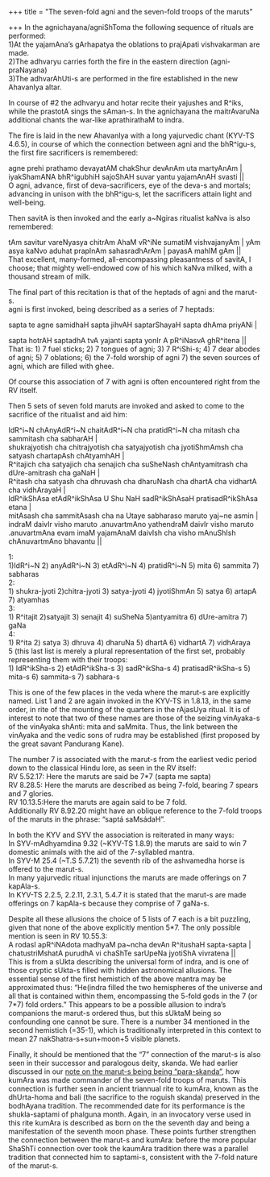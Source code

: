 +++
title = "The seven-fold agni and the seven-fold troops of the maruts"

+++
In the agnichayana/agniShToma the following sequence of rituals are
performed:  
1)At the yajamAna’s gArhapatya the oblations to prajApati vishvakarman
are made.  
2)The adhvaryu carries forth the fire in the eastern direction
(agni-praNayana)  
3)The adhvarAhUti-s are performed in the fire established in the new
AhavanIya altar.

In course of \#2 the adhvaryu and hotar recite their yajushes and R^iks,
while the prastotA sings the sAman-s. In the agnichayana the
maitrAvaruNa additional chants the war-like aprathirathaM to indra.

The fire is laid in the new AhavanIya with a long yajurvedic chant
(KYV-TS 4.6.5), in course of which the connection between agni and the
bhR^igu-s, the first fire sacrificers is remembered:

agne prehi prathamo devayatAM chakShur devAnAm uta martyAnAm |
iyakShamANA bhR^igubhiH sajoShAH suvar yantu yajamAnAH svasti ||  
O agni, advance, first of deva-sacrificers, eye of the deva-s and
mortals; advancing in unison with the bhR^igu-s, let the sacrificers
attain light and well-being.

Then savitA is then invoked and the early a\~Ngiras ritualist kaNva is
also remembered:

tAm savitur vareNyasya chitrAm AhaM vR^iNe sumatiM vishvajanyAm | yAm
asya kaNvo aduhat prapInAm sahasradhArAm | payasA mahIM gAm ||  
That excellent, many-formed, all-encompassing pleasantness of savitA, I
choose; that mighty well-endowed cow of his which kaNva milked, with a
thousand stream of milk.

The final part of this recitation is that of the heptads of agni and the
marut-s.  
agni is first invoked, being described as a series of 7 heptads:

sapta te agne samidhaH sapta jihvAH saptarShayaH sapta dhAma priyANi |
  
sapta hotrAH saptadhA tvA yajanti sapta yonIr A pR^iNasvA ghR^itena ||  
That is: 1) 7 fuel sticks; 2) 7 tongues of agni; 3) 7 R^iShi-s; 4) 7
dear abodes of agni; 5) 7 oblations; 6) the 7-fold worship of agni 7)
the seven sources of agni, which are filled with ghee.

Of course this association of 7 with agni is often encountered right
from the RV itself.

Then 5 sets of seven fold maruts are invoked and asked to come to the
sacrifice of the ritualist and aid him:

IdR^i\~N chAnyAdR^i\~N chaitAdR^i\~N cha pratidR^i\~N cha mitash cha
sammitash cha sabharAH |  
shukrajyotish cha chitrajyotish cha satyajyotish cha jyotiShmAmsh cha
satyash chartapAsh chAtyamhAH |  
R^itajich cha satyajich cha senajich cha suSheNash chAntyamitrash cha
dUre-amitrash cha gaNaH |  
R^itash cha satyash cha dhruvash cha dharuNash cha dhartA cha vidhartA
cha vidhArayaH |  
IdR^ikShAsa etAdR^ikShAsa U Shu NaH sadR^ikShAsaH pratisadR^ikShAsa
etana |  
mitAsash cha sammitAsash cha na Utaye sabharaso maruto yaj\~ne asmin |  
indraM daivIr visho maruto .anuvartmAno yathendraM daivIr visho maruto
.anuvartmAna evam imaM yajamAnaM daivIsh cha visho mAnuShIsh
chAnuvartmAno bhavantu ||

1:  
1)IdR^i\~N 2) anyAdR^i\~N 3) etAdR^i\~N 4) pratidR^i\~N 5) mita 6)
sammita 7) sabharas  
2:  
1\) shukra-jyoti 2)chitra-jyoti 3) satya-jyoti 4) jyotiShmAn 5) satya 6)
artapA 7) atyamhas  
3:  
1\) R^itajit 2)satyajit 3) senajit 4) suSheNa 5)antyamitra 6)
dUre-amitra 7) gaNa  
4:  
1\) R^ita 2) satya 3) dhruva 4) dharuNa 5) dhartA 6) vidhartA 7)
vidhAraya  
5 (this last list is merely a plural representation of the first set,
probably representing them with their troops:  
1\) IdR^ikSha-s 2) etAdR^ikSha-s 3) sadR^ikSha-s 4) pratisadR^ikSha-s 5)
mita-s 6) sammita-s 7) sabhara-s

This is one of the few places in the veda where the marut-s are
explicitly named. List 1 and 2 are again invoked in the KYV-TS in
1.8.13, in the same order, in rite of the mounting of the quarters in
the rAjasUya ritual. It is of interest to note that two of these names
are those of the seizing vinAyaka-s of the vinAyaka shAnti: mita and
saMmita. Thus, the link between the vinAyaka and the vedic sons of rudra
may be established (first proposed by the great savant Pandurang Kane).

The number 7 is associated with the marut-s from the earliest vedic
period down to the classical Hindu lore, as seen in the RV itself:  
RV 5.52.17: Here the maruts are said be 7\*7 (sapta me sapta)  
RV 8.28.5: Here the maruts are described as being 7-fold, bearing 7
spears and 7 glories.  
RV 10.13.5:Here the maruts are again said to be 7 fold.  
Additionally RV 8.92.20 might have an oblique reference to the 7-fold
troops of the maruts in the phrase: “saptá saMsádaH”.

In both the KYV and SYV the association is reiterated in many ways:  
In SYV-mAdhyamdina 9.32 (\~KYV-TS 1.8.9) the maruts are said to win 7
domestic animals with the aid of the 7-syllabled mantra.  
In SYV-M 25.4 (\~T.S 5.7.21) the seventh rib of the ashvamedha horse is
offered to the marut-s.  
In many yajurvedic ritual injunctions the maruts are made offerings on 7
kapAla-s.  
In KYV-TS 2.2.5, 2.2.11, 2.3.1, 5.4.7 it is stated that the marut-s are
made offerings on 7 kapAla-s because they comprise of 7 gaNa-s.

Despite all these allusions the choice of 5 lists of 7 each is a bit
puzzling, given that none of the above explicitly mention 5\*7. The only
possible mention is seen in RV 10.55.3:  
A rodasI apR^iNAdota madhyaM pa\~ncha devAn R^itushaH sapta-sapta |  
chatustriMshatA purudhA vi chaShTe sarUpeNa jyotiShA vivratena ||  
This is from a sUkta describing the universal form of indra, and is one
of those cryptic sUkta-s filled with hidden astronomical allusions. The
essential sense of the first hemistich of the above mantra may be
approximated thus: “He(indra filled the two hemispheres of the universe
and all that is contained within them, encompassing the 5-fold gods in
the 7 (or 7\*7) fold orders.” This appears to be a possible allusion to
indra’s companions the marut-s ordered thus, but this sUktaM being so
confounding one cannot be sure. There is a number 34 mentioned in the
second hemistich (=35-1), which is traditionally interpreted in this
context to mean 27 nakShatra-s+sun+moon+5 visible planets.

Finally, it should be mentioned that the “7” connection of the marut-s
is also seen in their successor and paralogous deity, skanda. We had
earlier discussed in our [note on the marut-s being being
“para-skanda”](http://manollasa.blogspot.com/2007/07/maruts-as-para-skanda-and-other.html),
how kumAra was made commander of the seven-fold troops of maruts. This
connection is further seen in ancient triannual rite to kumAra, known as
the dhUrta-homa and bali (the sacrifice to the roguish skanda) preserved
in the bodhAyana tradition. The recommended date for its performance is
the shukla-saptami of phalguna month. Again, in an invocatory verse used
in this rite kumAra is described as born on the the seventh day and
being a manifestation of the seventh moon phase. These points further
strengthen the connection between the marut-s and kumAra: before the
more popular ShaShTi connection over took the kaumAra tradition there
was a parallel tradition that connected him to saptami-s, consistent
with the 7-fold nature of the marut-s.
